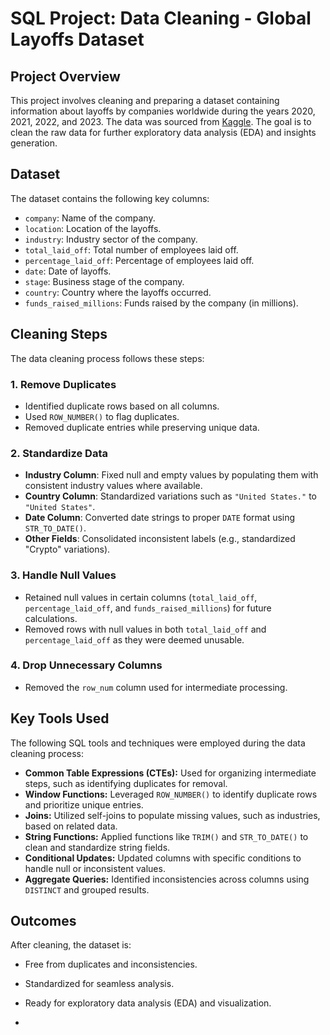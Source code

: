 # SQL Project: Data Cleaning - Global Layoffs Dataset

## Project Overview

This project involves cleaning and preparing a dataset containing information about layoffs by companies worldwide during the years 2020, 2021, 2022, and 2023. The data was sourced from [Kaggle](https://www.kaggle.com/datasets/swaptr/layoffs-2022). The goal is to clean the raw data for further exploratory data analysis (EDA) and insights generation.

## Dataset

The dataset contains the following key columns:

- `company`: Name of the company.
- `location`: Location of the layoffs.
- `industry`: Industry sector of the company.
- `total_laid_off`: Total number of employees laid off.
- `percentage_laid_off`: Percentage of employees laid off.
- `date`: Date of layoffs.
- `stage`: Business stage of the company.
- `country`: Country where the layoffs occurred.
- `funds_raised_millions`: Funds raised by the company (in millions).

## Cleaning Steps

The data cleaning process follows these steps:

### 1. Remove Duplicates

- Identified duplicate rows based on all columns.
- Used `ROW_NUMBER()` to flag duplicates.
- Removed duplicate entries while preserving unique data.

### 2. Standardize Data

- **Industry Column**: Fixed null and empty values by populating them with consistent industry values where available.
- **Country Column**: Standardized variations such as `"United States."` to `"United States"`.
- **Date Column**: Converted date strings to proper `DATE` format using `STR_TO_DATE()`.
- **Other Fields**: Consolidated inconsistent labels (e.g., standardized "Crypto" variations).

### 3. Handle Null Values

- Retained null values in certain columns (`total_laid_off`, `percentage_laid_off`, and `funds_raised_millions`) for future calculations.
- Removed rows with null values in both `total_laid_off` and `percentage_laid_off` as they were deemed unusable.

### 4. Drop Unnecessary Columns

- Removed the `row_num` column used for intermediate processing.

## Key Tools Used

The following SQL tools and techniques were employed during the data cleaning process:

- **Common Table Expressions (CTEs):** Used for organizing intermediate steps, such as identifying duplicates for removal.
- **Window Functions:** Leveraged `ROW_NUMBER()` to identify duplicate rows and prioritize unique entries.
- **Joins:** Utilized self-joins to populate missing values, such as industries, based on related data.
- **String Functions:** Applied functions like `TRIM()` and `STR_TO_DATE()` to clean and standardize string fields.
- **Conditional Updates:** Updated columns with specific conditions to handle null or inconsistent values.
- **Aggregate Queries:** Identified inconsistencies across columns using `DISTINCT` and grouped results.


## Outcomes

After cleaning, the dataset is:

- Free from duplicates and inconsistencies.
- Standardized for seamless analysis.
- Ready for exploratory data analysis (EDA) and visualization.

- 

